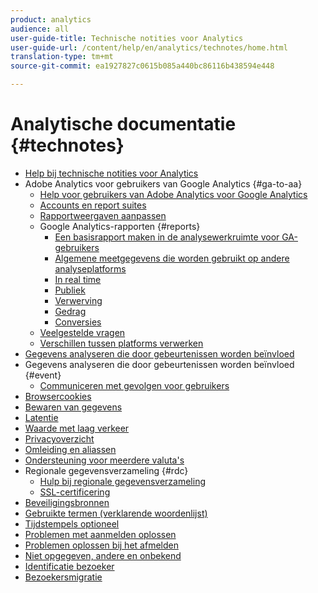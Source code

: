 ```yaml
---
product: analytics
audience: all
user-guide-title: Technische notities voor Analytics
user-guide-url: /content/help/en/analytics/technotes/home.html
translation-type: tm+mt
source-git-commit: ea1927827c0615b085a440bc86116b438594e448

---
```



# Analytische documentatie {#technotes}

+ [Help bij technische notities voor Analytics](home.md)
+ Adobe Analytics voor gebruikers van Google Analytics {#ga-to-aa}
   + [Help voor gebruikers van Adobe Analytics voor Google Analytics](ga-to-aa/home.md)
   + [Accounts en report suites](ga-to-aa/accounts.md)
   + [Rapportweergaven aanpassen](ga-to-aa/customization.md)
   + Google Analytics-rapporten {#reports}
      + [Een basisrapport maken in de analysewerkruimte voor GA-gebruikers](ga-to-aa/reports/create-report.md)
      + [Algemene meetgegevens die worden gebruikt op andere analyseplatforms](ga-to-aa/reports/common-metrics.md)
      + [In real time](ga-to-aa/reports/realtime-reports.md)
      + [Publiek](ga-to-aa/reports/audience-reports.md)
      + [Verwerving](ga-to-aa/reports/acquisition-reports.md)
      + [Gedrag](ga-to-aa/reports/behavior-reports.md)
      + [Conversies](ga-to-aa/reports/conversions-reports.md)
   + [Veelgestelde vragen](ga-to-aa/faq.md)
   + [Verschillen tussen platforms verwerken](ga-to-aa/processing-differences.md)
+ [Gegevens analyseren die door gebeurtenissen worden beïnvloed](event-impacted.md)
+ Gegevens analyseren die door gebeurtenissen worden beïnvloed {#event}
   + [Communiceren met gevolgen voor gebruikers](event/event-communicate.md)
+ [Browsercookies](cookies.md)
+ [Bewaren van gegevens](data-retention.md)
+ [Latentie](latency.md)
+ [Waarde met laag verkeer](low-traffic.md)
+ [Privacyoverzicht](privacy-overview.md)
+ [Omleiding en aliassen](redirects.md)
+ [Ondersteuning voor meerdere valuta&#39;s](multicurrency.md)
+ Regionale gegevensverzameling {#rdc}
   + [Hulp bij regionale gegevensverzameling](rdc/regional-data-collection.md)
   + [SSL-certificering](rdc/ssl-cert-licensing.md)
+ [Beveiligingsbronnen](security.md)
+ [Gebruikte termen (verklarende woordenlijst)](terms.md)
+ [Tijdstempels optioneel](timestamps-optional.md)
+ [Problemen met aanmelden oplossen](troubleshoot-login.md)
+ [Problemen oplossen bij het afmelden](troubleshoot-sessions.md)
+ [Niet opgegeven, andere en onbekend](unspecified.md)
+ [Identificatie bezoeker](visitor-identification.md)
+ [Bezoekersmigratie](visitor-migration.md)
